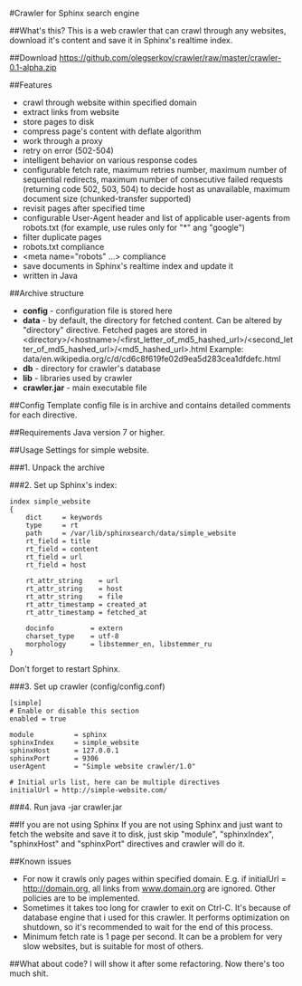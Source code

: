#Crawler for Sphinx search engine

##What's this?
This is a web crawler that can crawl through any websites, download it's content and save it in Sphinx's realtime index.

##Download
https://github.com/olegserkov/crawler/raw/master/crawler-0.1-alpha.zip

##Features
* crawl through website within specified domain
* extract links from website
* store pages to disk
* compress page's content with deflate algorithm
* work through a proxy
* retry on error (502-504)
* intelligent behavior on various response codes
* configurable fetch rate, maximum retries number, maximum number of sequential redirects, maximum number of consecutive failed requests (returning code 502, 503, 504) to decide host as unavailable, maximum document size (chunked-transfer supported)
* revisit pages after specified time
* configurable User-Agent header and list of applicable user-agents from robots.txt (for example, use rules only for "*" ang "google")
* filter duplicate pages
* robots.txt compliance
* &lt;meta name="robots" ...&gt; compliance
* save documents in Sphinx's realtime index and update it
* written in Java

##Archive structure
* **config** - configuration file is stored here
* **data** - by default, the directory for fetched content. Can be altered by "directory" directive. 
Fetched pages are stored in &lt;directory&gt;/&lt;hostname&gt;/&lt;first_letter_of_md5_hashed_url&gt;/&lt;second_letter_of_md5_hashed_url&gt;/&lt;md5_hashed_url&gt;.html
Example: data/en.wikipedia.org/c/d/cd6c8f619fe02d9ea5d283cea1dfdefc.html
* **db** - directory for crawler's database
* **lib** - libraries used by crawler
* **crawler.jar** - main executable file

##Config
Template config file is in archive and contains detailed comments for each directive.

##Requirements
Java version 7 or higher.

##Usage
Settings for simple website.

###1. Unpack the archive

###2. Set up Sphinx's index:

    index simple_website
    {	
    	dict     = keywords
    	type     = rt
    	path     = /var/lib/sphinxsearch/data/simple_website
    	rt_field = title
    	rt_field = content
    	rt_field = url
    	rt_field = host
    	
    	rt_attr_string    = url
    	rt_attr_string    = host
    	rt_attr_string    = file
    	rt_attr_timestamp = created_at
    	rt_attr_timestamp = fetched_at
    	
    	docinfo			= extern
    	charset_type	= utf-8
    	morphology      = libstemmer_en, libstemmer_ru
    }

Don't forget to restart Sphinx.
	
###3. Set up crawler (config/config.conf)

    [simple]
    # Enable or disable this section
    enabled = true
    
	module          = sphinx
    sphinxIndex     = simple_website
	sphinxHost      = 127.0.0.1
	sphinxPort      = 9306
    userAgent       = "Simple website crawler/1.0"
	
    # Initial urls list, here can be multiple directives
    initialUrl = http://simple-website.com/
	
###4. Run
    java -jar crawler.jar

##If you are not using Sphinx
If you are not using Sphinx and just want to fetch the website and save it to disk, just skip "module", "sphinxIndex", "sphinxHost" and "sphinxPort" directives
and crawler will do it. 
	
##Known issues
* For now it crawls only pages within specified domain. E.g. if initialUrl = http://domain.org, all links from www.domain.org are ignored.
Other policies are to be implemented.
* Sometimes it takes too long for crawler to exit on Ctrl-C.
It's because of database engine that i used for this crawler. It performs optimization on shutdown, so it's recommended to wait for the end of this process.
* Minimum fetch rate is 1 page per second. It can be a problem for very slow websites, but is suitable for most of others.

##What about code?
I will show it after some refactoring. Now there's too much shit.
